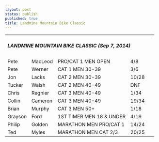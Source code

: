 ```yaml
---
layout: post
status: publish
published: true
title: Landmine Mountain Bike Classic
---
```


<table class="datatable1" width="100%">

<tbody>

<tr>

<td class="headerrow3" colspan="5">

<h5>LANDMINE MOUNTAIN BIKE CLASSIC (Sep 7, 2014)</h5>

</td>

</tr>

<tr class="datarow1">

<td>Pete</td>

<td>MacLeod</td>

<td>PRO/CAT 1 MEN OPEN</td>

<td width="70px">4/8</td>

</tr>

<tr class="datarow2">

<td>Pete</td>

<td>Werner</td>

<td>CAT 1 MEN 30-39</td>

<td width="70px">3/6</td>

</tr>

<tr class="datarow1">

<td>Jon</td>

<td>Lacks</td>

<td>CAT 2 MEN 30-39</td>

<td width="70px">10/28</td>

</tr>

<tr class="datarow1">

<td>Tucker</td>

<td>Walsh</td>

<td>CAT 2 MEN 40-49</td>

<td width="70px">DNF</td>

</tr>

<tr class="datarow1">

<td>Chris</td>

<td>Regnier</td>

<td>CAT 3 MEN 40-49</td>

<td width="70px">1/34</td>

</tr>

<tr class="datarow1">

<td>Collin</td>

<td>Cameron</td>

<td>CAT 3 MEN 40-49</td>

<td width="70px">19/34</td>

</tr>

<tr class="datarow1">

<td>Brian</td>

<td>Murphy</td>

<td>CAT 3 MEN 50+</td>

<td width="70px">1/18</td>

</tr>

<tr class="datarow1">

<td>Grayson</td>

<td>Ford</td>

<td>1ST TIMER MEN 18 &amp; UNDER</td>

<td width="70px">4/19</td>

</tr>

<tr class="datarow1">

<td>Philip</td>

<td>Golden</td>

<td>MARATHON MEN PRO/CAT 1</td>

<td width="70px">14/24</td>

</tr>

<tr class="datarow1">

<td>Ted</td>

<td>Myles</td>

<td>MARATHON MEN CAT 2/3</td>

<td width="70px">20/25</td>

</tr>

</tbody>

</table>

&nbsp;
